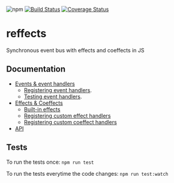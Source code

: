 ![npm](https://img.shields.io/npm/v/reffects) [![Build Status](https://travis-ci.com/trovit/reffects.svg?branch=master)](https://travis-ci.com/trovit/reffects) [![Coverage Status](https://coveralls.io/repos/github/trovit/reffects/badge.svg?branch=master)](https://coveralls.io/github/trovit/reffects?branch=master)

# reffects 

Synchronous event bus with effects and coeffects in JS

## Documentation
* [Events & event handlers](https://github.com/trovit/reffects/blob/master/docs/events_and_event_handlers.md)
  * [Registering event handlers](https://github.com/trovit/reffects/blob/master/docs/event_handlers.md).
  * [Testing event handlers](https://github.com/trovit/reffects/blob/master/docs/testing_event_handlers.md).
* [Effects & Coeffects](https://github.com/trikitrok/reffects/blob/master/docs/effects-and-coeffects.md)
  * [Built-in effects](https://github.com/trikitrok/reffects/blob/master/docs/built-in-effects.md)
  * [Registering custom effect handlers](https://github.com/trikitrok/reffects/blob/master/docs/custom-effects.md)
  * [Registering custom coeffect handlers](https://github.com/trikitrok/reffects/blob/master/docs/custom-coeffects.md)
* [API](https://github.com/trikitrok/reffects/blob/master/docs/api.md)

## Tests

To run the tests once: `npm run test`

To run the tests everytime the code changes: `npm run test:watch`
